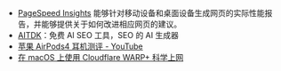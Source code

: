 - [PageSpeed Insights](https://pagespeed.web.dev/) 能够针对移动设备和桌面设备生成网页的实际性能报告，并能够提供关于如何改进相应网页的建议。
- [AITDK](https://aitdk.com/zh)：免费 AI SEO 工具，SEO 的 AI 生成器
- [苹果 AirPods4 耳机测评 - YouTube](https://www.youtube.com/watch?v=3Gyenkt3Z-I)
- [在 macOS 上使用 Cloudflare WARP+ 科学上网](https://x.com/geekbb/status/1838152849055949226)